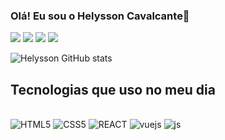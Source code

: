 ### Olá! Eu sou o Helysson Cavalcante👋


[![](https://img.shields.io/badge/HTML-239120?style=for-the-badge&logo=html5&logoColor=white)]()
[![](https://img.shields.io/badge/HTML-239120?style=for-the-badge&logo=html5&logoColor=white)]()
[![](https://img.shields.io/badge/HTML-239120?style=for-the-badge&logo=html5&logoColor=white)]()
[![](https://img.shields.io/badge/HTML-239120?style=for-the-badge&logo=html5&logoColor=white)]()

![Helysson GitHub stats](https://github-readme-stats.vercel.app/api?username=HelyssonBN3040&show_icons=true&theme=radical)

## Tecnologias que uso no meu dia

<div style="display: inline-block"> </br>
    <img alt="HTML5"src="https://img.shields.io/badge/HTML5-E34F26?style=for-the-badge&logo=html5&logoColor=white"/>
    <img alt="CSS5"src="https://img.shields.io/badge/CSS3-1572B6?style=for-the-badge&logo=css3&logoColor=white"/>
    <img alt="REACT"src="    https://img.shields.io/badge/React-20232A?style=for-the-badge&logo=react&logoColor=61DAFB"/>
    <img alt="vuejs"src="https://img.shields.io/badge/Vue.js-35495E?style=for-the-badge&logo=vue.js&logoColor=4FC08D"/>
    <img alt="js"src="https://img.shields.io/badge/JavaScript-323330?style=for-the-badge&logo=javascript&logoColor=F7DF1E"/>
</div>
